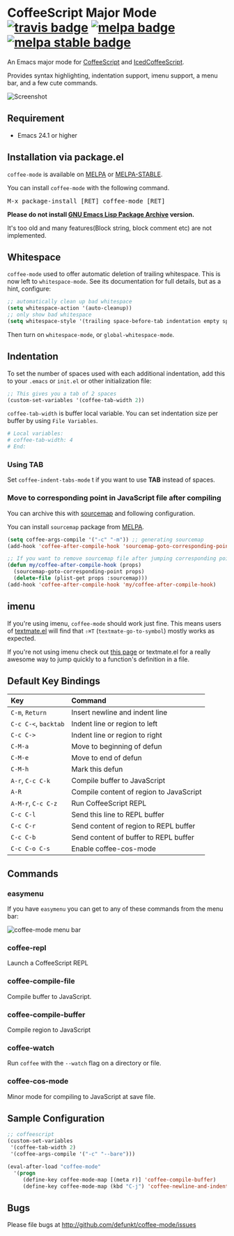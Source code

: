 CoffeeScript Major Mode [![travis badge][travis-badge]][travis-link] [![melpa badge][melpa-badge]][melpa-link] [![melpa stable badge][melpa-stable-badge]][melpa-stable-link]
=======================

An Emacs major mode for [CoffeeScript][cs] and [IcedCoffeeScript][ics].

Provides syntax highlighting, indentation support, imenu support,
a menu bar, and a few cute commands.

![Screenshot](http://img.skitch.com/20100308-fcr622c95ibey4m474d5m1m1qt.png)


## Requirement

- Emacs 24.1 or higher


## Installation via package.el

`coffee-mode` is available on [MELPA][melpa] or [MELPA-STABLE][melpa-stable].

You can install `coffee-mode` with the following command.

<kbd>M-x package-install [RET] coffee-mode [RET]</kbd>

**Please do not install [GNU Emacs Lisp Package Archive][elpa] version.**

It's too old and many features(Block string, block comment etc) are not implemented.

## Whitespace

`coffee-mode` used to offer automatic deletion of trailing whitespace.
This is now left to `whitespace-mode`. See its documentation for full
details, but as a hint, configure:

```lisp
;; automatically clean up bad whitespace
(setq whitespace-action '(auto-cleanup))
;; only show bad whitespace
(setq whitespace-style '(trailing space-before-tab indentation empty space-after-tab))
```

Then turn on `whitespace-mode`, or `global-whitespace-mode`.


## Indentation

To set the number of spaces used with each additional indentation, add this to your `.emacs` or
`init.el` or other initialization file:

```lisp
;; This gives you a tab of 2 spaces
(custom-set-variables '(coffee-tab-width 2))
```

`coffee-tab-width` is buffer local variable. You can set indentation size
per buffer by using `File Variables`.

```coffee
# Local variables:
# coffee-tab-width: 4
# End:
```

### Using TAB

Set `coffee-indent-tabs-mode` t if you want to use **TAB** instead of spaces.


### Move to corresponding point in JavaScript file after compiling

You can archive this with [sourcemap](https://github.com/syohex/emacs-sourcemap) and
following configuration.

You can install `sourcemap` package from [MELPA][melpa].

```lisp
(setq coffee-args-compile '("-c" "-m")) ;; generating sourcemap
(add-hook 'coffee-after-compile-hook 'sourcemap-goto-corresponding-point)

;; If you want to remove sourcemap file after jumping corresponding point
(defun my/coffee-after-compile-hook (props)
  (sourcemap-goto-corresponding-point props)
  (delete-file (plist-get props :sourcemap)))
(add-hook 'coffee-after-compile-hook 'my/coffee-after-compile-hook)
```

## imenu

If you're using imenu, `coffee-mode` should work just fine. This
means users of [textmate.el][tm] will find that `⇧⌘T`
(`textmate-go-to-symbol`) mostly works as expected.

If you're not using imenu check out [this page][im] or textmate.el for
a really awesome way to jump quickly to a function's definition in a
file.

## Default Key Bindings

| Key                  | Command                                 |
|:---------------------|:----------------------------------------|
| `C-m`, `Return`      | Insert newline and indent line          |
| `C-c C-<`, `backtab` | Indent line or region to left           |
| `C-c C->`            | Indent line or region to right          |
| `C-M-a`              | Move to beginning of defun              |
| `C-M-e`              | Move to end of defun                    |
| `C-M-h`              | Mark this defun                         |
| `A-r`, `C-c C-k`     | Compile buffer to JavaScript            |
| `A-R`                | Compile content of region to JavaScript |
| `A-M-r`, `C-c C-z`   | Run CoffeeScript REPL                   |
| `C-c C-l`            | Send this line to REPL buffer           |
| `C-c C-r`            | Send content of region to REPL buffer   |
| `C-c C-b`            | Send content of buffer to REPL buffer   |
| `C-c C-o C-s`        | Enable coffee-cos-mode                  |


## Commands

### easymenu

If you have `easymenu` you can get to any of these commands from the
menu bar:

![coffee-mode menu bar](http://img.skitch.com/20100308-tt5yn51h2jww2pmjqaawed6eq8.png)

### coffee-repl

Launch a CoffeeScript REPL

### coffee-compile-file

Compile buffer to JavaScript.

### coffee-compile-buffer

Compile region to JavaScript

### coffee-watch

Run `coffee` with the `--watch` flag on a directory or file.

### coffee-cos-mode

Minor mode for compiling to JavaScript at save file.


## Sample Configuration

```lisp
;; coffeescript
(custom-set-variables
 '(coffee-tab-width 2)
 '(coffee-args-compile '("-c" "--bare")))

(eval-after-load "coffee-mode"
  '(progn
     (define-key coffee-mode-map [(meta r)] 'coffee-compile-buffer)
     (define-key coffee-mode-map (kbd "C-j") 'coffee-newline-and-indent)))
```


## Bugs

Please file bugs at <http://github.com/defunkt/coffee-mode/issues>

[cs]: http://jashkenas.github.com/coffee-script/
[ics]: http://maxtaco.github.com/coffee-script/
[tm]: http://github.com/defunkt/textmate.el
[im]: http://chopmo.blogspot.com/2008/09/quickly-jumping-to-symbols.html
[elpa]: http://elpa.gnu.org/
[melpa]: http://melpa.org/
[melpa-stable]: http://stable.melpa.org/
[travis-badge]: https://travis-ci.org/syohex/coffee-mode.svg
[travis-link]: https://travis-ci.org/syohex/coffee-mode
[melpa-link]: http://melpa.org/#/coffee-mode
[melpa-stable-link]: http://stable.melpa.org/#/coffee-mode
[melpa-badge]: http://melpa.org/packages/coffee-mode-badge.svg
[melpa-stable-badge]: http://stable.melpa.org/packages/coffee-mode-badge.svg
